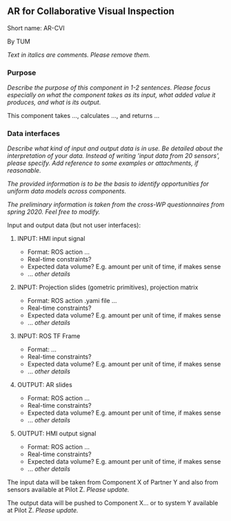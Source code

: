 ## AR for Collaborative Visual Inspection

Short name: AR-CVI

By TUM

_Text in italics are comments. Please remove them._

### Purpose

_Describe the purpose of this component in 1-2 sentences. Please focus especially on what the component takes as its input, what added value it produces, and what is its output._

This component takes ..., calculates ..., and returns ... 

### Data interfaces

_Describe what kind of input and output data is in use.
Be detailed about the interpretation of your data. 
Instead of writing 'input data from 20 sensors', please specify. 
Add reference to some examples or attachments, if reasonable._

_The provided information is to be the basis to identify opportunities for uniform data models across components._

_The preliminary information is taken from the cross-WP questionnaires from spring 2020. Feel free to modify._

Input and output data (but not user interfaces):


1. INPUT: HMI input signal
    - Format: ROS action ...
    - Real-time constraints?
    - Expected data volume? E.g. amount per unit of time, if makes sense
    - ... _other details_

1. INPUT: Projection slides (gometric primitives), projection matrix
    - Format: ROS action .yami file ...
    - Real-time constraints?
    - Expected data volume? E.g. amount per unit of time, if makes sense
    - ... _other details_

1. INPUT: ROS TF Frame
    - Format:  ...
    - Real-time constraints?
    - Expected data volume? E.g. amount per unit of time, if makes sense
    - ... _other details_

1. OUTPUT: AR slides
    - Format: ROS action ...
    - Real-time constraints?
    - Expected data volume? E.g. amount per unit of time, if makes sense
    - ... _other details_

1. OUTPUT: HMI output signal
    - Format: ROS action ...
    - Real-time constraints?
    - Expected data volume? E.g. amount per unit of time, if makes sense
    - ... _other details_


The input data will be taken from Component X of Partner Y 
and also from sensors available at Pilot Z. _Please update._

The output data will be pushed to Component X... 
or to system Y available at Pilot Z. _Please update._